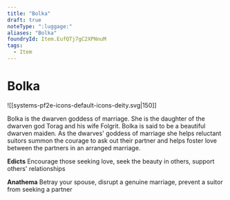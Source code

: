 ```yaml
---
title: "Bolka"
draft: true
noteType: ":luggage:"
aliases: "Bolka"
foundryId: Item.EufQTj7gC2XPNnuM
tags:
  - Item
---
```


# Bolka
![[systems-pf2e-icons-default-icons-deity.svg|150]]

Bolka is the dwarven goddess of marriage. She is the daughter of the dwarven god Torag and his wife Folgrit. Bolka is said to be a beautiful dwarven maiden. As the dwarves' goddess of marriage she helps reluctant suitors summon the courage to ask out their partner and helps foster love between the partners in an arranged marriage.

**Edicts** Encourage those seeking love, seek the beauty in others, support others' relationships

**Anathema** Betray your spouse, disrupt a genuine marriage, prevent a suitor from seeking a partner
